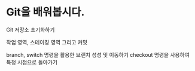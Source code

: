 # Git을 배워봅시다.

Git 저장소 초기화하기

작업 영역, 스테이징 영역 그리고 커밋

branch, switch 명령을 활용한 브랜치 성성 및 이동하기
checkout 명령을 사용하여 특정 시점으로 돌아가기
